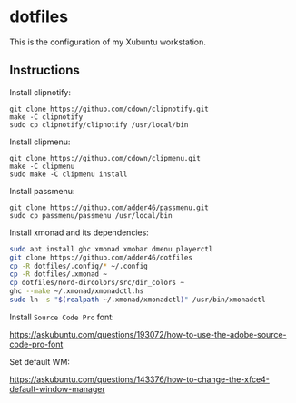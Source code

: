 # dotfiles

This is the configuration of my Xubuntu workstation.

## Instructions

Install clipnotify:

```
git clone https://github.com/cdown/clipnotify.git
make -C clipnotify
sudo cp clipnotify/clipnotify /usr/local/bin
```

Install clipmenu:

```
git clone https://github.com/cdown/clipmenu.git
make -C clipmenu
sudo make -C clipmenu install
```

Install passmenu:

```
git clone https://github.com/adder46/passmenu.git
sudo cp passmenu/passmenu /usr/local/bin
```

Install xmonad and its dependencies:

```sh
sudo apt install ghc xmonad xmobar dmenu playerctl
git clone https://github.com/adder46/dotfiles
cp -R dotfiles/.config/* ~/.config
cp -R dotfiles/.xmonad ~
cp dotfiles/nord-dircolors/src/dir_colors ~
ghc --make ~/.xmonad/xmonadctl.hs
sudo ln -s "$(realpath ~/.xmonad/xmonadctl)" /usr/bin/xmonadctl
```

Install `Source Code Pro` font:

https://askubuntu.com/questions/193072/how-to-use-the-adobe-source-code-pro-font

Set default WM:

https://askubuntu.com/questions/143376/how-to-change-the-xfce4-default-window-manager
